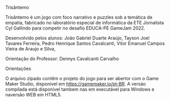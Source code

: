Trisântemo 

Trisântemo é um jogo com foco narrativo e puzzles sob a temática de empatia, fabricado no laboratório especial de informática da ETE Jornalista Cyl Gallindo para competir no desafio EDUCA-PE GameJam 2022.

Desenvolvido pelos alunos:
João Gabriel Duarte Araújo,
Tayson Joel Tavares Ferreira,
Pedro Henrique Santos Cavalcanti,
Vitor Emanuel Campos Vieira de Araujo e Silva,

Orientação do Professor: Dennys Cavalcanti Carvalho

Orientações

O arquivo zipado contêm o projeto do jogo para ser abertor com o Game Maker Studio, disponível em https://gamemaker.io/pt-BR.
A versão compilada está disponível tambem nas em executável para Windows e naversão WEB em HTML5.
